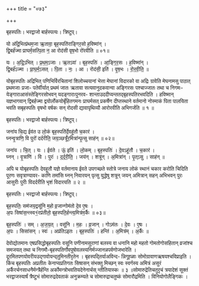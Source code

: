 +++
title = "०७३"

+++


बृहस्पतिः। भरद्वाजो बार्हस्पत्यः। त्रिष्टुप्।

यो अ॑द्रि॒भित्प्र॑थम॒जा ऋ॒तावा॒ बृह॒स्पति॑राङ्गिर॒सो ह॒विष्मा॑न् ।  
द्वि॒बर्ह॑ज्मा प्राघर्म॒सत्पि॒ता न॒ आ रोद॑सी वृष॒भो रो॑रवीति ॥ ०१॥

यः । अ॒द्रि॒ऽभित् । प्र॒थ॒म॒ऽजाः । ऋ॒तऽवा॑ । बृह॒स्पतिः॑ । आ॒ङ्गि॒र॒सः । ह॒विष्मा॑न् ।  
द्वि॒बर्ह॑ऽज्मा । प्रा॒घ॒र्म॒ऽसत् । पि॒ता । नः॒ । आ । रोद॑सी॒ इति॑ । वृ॒ष॒भः । रो॒र॒वी॒ति॒ ॥

योबृहस्पतिः अद्रिभित् पणिभिर्विरचितानां शिलोच्चयानां भेत्ता मेघानां विदारको वा अद्रिः ग्रावेति मेघनामसु पाठात् प्रथमजाः प्रजा- पतेर्वीर्यात् प्रथमं जातः ऋतावा सत्यवानुदकवान्वा अङ्गिरसः पश्चाज्जातः तथा च निगमः-येङ्गाराआसंस्तेङ्गिरसोभवन् यदङ्गाराःपुनरव- शान्ताउददीप्यन्ततद्बृहस्पतिरभवदिति । हविष्मान् यज्ञभागवान् द्विबर्हज्मा द्वयोर्लोकयोर्बृंहितगमनः प्राघर्मसत् प्रकर्षेण दीप्तस्थाने वर्तमानो नोस्माकं पिता पालयिता भवति सबृहस्पतिः वृषभो वर्षकः सन् रोदसी द्यावापृथिव्यौ आरोरवीति अभिगर्जति ॥ १ ॥

बृहस्पतिः। भरद्वाजो बार्हस्पत्यः। त्रिष्टुप्।

जना॑य चि॒द्य ईव॑त उ लो॒कं बृह॒स्पति॑र्दे॒वहू॑तौ च॒कार॑ ।  
घ्नन्वृ॒त्राणि॒ वि पुरो॑ दर्दरीति॒ जय॒ञ्छत्रूँ॑र॒मित्रा॑न्पृ॒त्सु साह॑न् ॥ ०२॥

जना॑य । चि॒त् । यः । ईव॑ते । ऊं॒ इति॑ । लो॒कम् । बृह॒स्पतिः॑ । दे॒वऽहू॑तौ । च॒कार॑ ।  
घ्नन् । वृ॒त्राणि॑ । वि । पुरः॑ । द॒र्द॒री॒ति॒ । जय॑न् । शत्रू॑न् । अ॒मित्रा॑न् । पृ॒त्ऽसु । साह॑न् ॥

अपि च योबृहस्पतिः देवहूतौ यज्ञे वर्तमानाय ईवते उपगच्छते स्तोत्रे जनाय लोकं स्थानं चकार करोति चिदिति पूरणः सवृत्राण्यावर- काणि तमांसि घ्नन् निवारयन् पृत्सु युद्धेषु शत्रून् जयन् अमित्रान् सहन् अभिभवन् पुरः आसुरीः पुरीः विदर्दरीति भृशं विदारयति ॥ २ ॥

बृहस्पतिः। भरद्वाजो बार्हस्पत्यः। त्रिष्टुप्।

बृह॒स्पतिः॒ सम॑जय॒द्वसू॑नि म॒हो व्र॒जान्गोम॑तो दे॒व ए॒षः ।  
अ॒पः सिषा॑स॒न्त्स्व१॒॑रप्र॑तीतो॒ बृह॒स्पति॒र्हन्त्य॒मित्र॑म॒र्कैः ॥ ०३॥

बृह॒स्पतिः॑ । सम् । अ॒ज॒य॒त् । वसू॑नि । म॒हः । व्र॒जान् । गोऽम॑तः । दे॒वः । ए॒षः ।  
अ॒पः । सिसा॑सन् । स्वः॑ । अप्र॑तिऽइतः । बृह॒स्पतिः॑ । हन्ति॑ । अ॒मित्र॑म् । अ॒र्कैः ॥

देवोद्योतमानः एषप्रसिद्धोबृहस्पतिः वसूनि पणीनामसुराणां बलस्य वा धनानि महो महतो गोमतोगोसहितान् व्रजांश्च समजयत् तथा च निगमौ-बृहस्पतिर्गोवपुषोवलस्यनिर्मज्जानन्नपर्वणोजभारेति । दूरमितपणयोवरीयउद्गावोयन्द्तुमिनतीरृतेन । बृहस्पद्तिर्याअविन्द- न्निगूह्ळाः सोमोग्रावाणऋषयश्चविप्राइति । किंच बृहस्पतिः अप्रतीतः केनाप्यप्रतिगतः सिषासन् संभक्तु मिच्छन् स्वः स्वर्गस्य अमित्रं असुरं अर्कैरर्चनसाधनैर्मन्त्रैर्हन्ति अर्कोमन्त्रोभवतियदेनेनार्चस् न्तीतियास्कः ॥ ३ ॥सोमारुद्रेतिचतुरृचं त्रयादेशं सूक्तं भरद्वाजस्यार्षं त्रैष्टुभं सोमारुद्रदेवताकं अनुक्रम्यते च सोमारुद्राचतुष्कं सोमारौद्रमिति । विनियोगोलैङ्गिकः ।